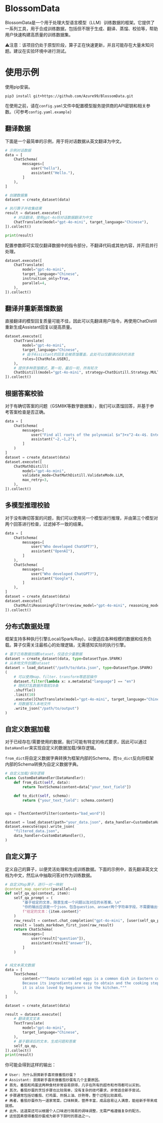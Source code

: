 # BlossomData

BlossomData是一个用于处理大型语言模型（LLM）训练数据的框架。它提供了一系列工具，用于合成训练数据，包括但不限于生成、翻译、蒸馏、校验等，帮助用户快速构建高质量的训练数据集。

⚠注意：该项目仍处于原型阶段，算子正在快速更新，并且可能存在大量未知问题。建议在实验环境中进行测试。

# 使用示例

使用pip安装。

```
pip3 install git+https://github.com/Azure99/BlossomData.git
```

在使用之前，请在`config.yaml`文件中配置模型服务提供商的API密钥和相关参数。（可参考`config.yaml.example`）

## 翻译数据

下面是一个最简单的示例，用于将对话数据从英文翻译为中文。

```python
# 示例对话数据
data = [
    ChatSchema(
        messages=[
            user("hello"),
            assistant("Hello."),
        ]
    ),
]

# 创建数据集
dataset = create_dataset(data)

# 执行算子并收集结果
result = dataset.execute([
    # 对话翻译，使用gpt-4o将对话数据翻译为中文
    ChatTranslate(model="gpt-4o-mini", target_language="Chinese"),
]).collect()

print(result)
```

配置参数即可实现仅翻译数据中的指令部分，不翻译代码或其他内容，并开启并行处理。

```python
dataset.execute([
    ChatTranslate(
        model="gpt-4o-mini",
        target_language="Chinese",
        instruction_only=True,
        parallel=4,
    ),
]).collect()
```

## 翻译并重新蒸馏数据

直接翻译的模型回复质量可能不佳，因此可以先翻译用户指令，再使用ChatDistill重新生成Assistant回复以提高质量。

```python
dataset.execute([
    ChatTranslate(
        model="gpt-4o-mini",
        target_language="Chinese",
        # 由于Assistant的回复会被蒸馏覆盖，此处可以仅翻译USER的消息
        roles=[ChatRole.USER],
    ),
    # 提供多种蒸馏模式，第一轮、最后一轮、所有轮次
    ChatDistill(model="gpt-4o-mini", strategy=ChatDistill.Strategy.MULTI_TURN),
]).collect()
```

## 根据答案校验

对于有确切答案的问题（GSM8K等数学数据集），我们可以蒸馏回答，并基于参考答案检查是否正确。

```python
data = [
    ChatSchema(
        messages=[
            user("Find all roots of the polynomial $x^3+x^2-4x-4$. Enter your answer as a list of numbers separated by commas."),
            assistant("−2,−1,2"),
        ]
    )
]
dataset = create_dataset(data)
dataset.execute([
    ChatMathDistill(
        model="gpt-4o-mini",
        validate_mode=ChatMathDistill.ValidateMode.LLM,
        max_retry=3,
    ),
]).collect()
```

## 多模型推理校验

对于没有确切答案的问题，我们可以使用另一个模型进行推理，并由第三个模型对两个回答进行检查，过滤掉不一致的结果。

```python
data = [
    ChatSchema(
        messages=[
            user("Who developed ChatGPT?"),
            assistant("OpenAI"),
        ]
    ),
    ChatSchema(
        messages=[
            user("Who developed ChatGPT?"),
            assistant("Google"),
        ]
    ),
]
dataset = create_dataset(data)
dataset.execute([
    ChatMultiReasoningFilter(review_model="gpt-4o-mini", reasoning_model="gpt-4o-mini"),
]).collect()
```

## 分布式数据处理

框架支持多种执行引擎(Local/Spark/Ray)，以便适应各种规模的数据和任务负载。算子仅需关注最核心的处理逻辑，无需感知实际的执行引擎。

```python
# 基于已有数据创建Dataset，仅适合少量数据
dataset = create_dataset(data, type=DatasetType.SPARK)
# 从本地文件创建Dataset
dataset = load_dataset("/path/to/data.json", type=DatasetType.SPARK)
(
    # 可以使用map、filter、transform等底层操作
    dataset.filter(lambda x: x.metadata["language"] == "en")
    # 随机打乱数据并取前10条
    .shuffle()
    .limit(10)
    .execute([ChatTranslate(model="gpt-4o-mini", target_language="Chinese")])
    # 将数据写入本地文件
    .write_json("/path/to/output")
)
```

## 自定义数据加载

对于已经存在/需要使用的数据，我们可能有特定的格式要求，因此可以通过`DataHandler`来实现自定义的数据加载/保存逻辑。

`from_dict`将自定义数据字典转换为框架内部的Schema，而`to_dict`反向将框架内部的Schema转换为自定义数据字典。

```python
# 自定义加载/保存逻辑
class CustomDataHandler(DataHandler):
    def from_dict(self, data):
        return TextSchema(content=data["your_text_field"])

    def to_dict(self, schema):
        return {"your_text_field": schema.content}


ops = [TextContentFilter(contents="bad_word")]

dataset = load_dataset(path="your_data.json", data_handler=CustomDataHandler())
dataset.execute(ops).write_json(
    "filtered_data.json",
    data_handler=CustomDataHandler(),
)
```

## 自定义算子

定义自己的算子，以便灵活处理和生成训练数据。下面的示例中，首先翻译英文文档为中文，然后从中抽取问答对作为训练数据。

```python
# 自定义Map算子，进行一对一映射
@context_map_operator(parallel=4)
def self_qa_op(context, item):
    self_qa_prompt = (
        "基于给定的文本，随意生成一个问题以及对应的长答案。\n"
        "你的输出应该是一个json，包含question、answer两个字符串字段，不需要输出任何其他的无关解释。\n"
        f"给定的文本：{item.content}"
    )
    raw_result = context.chat_completion("gpt-4o-mini", [user(self_qa_prompt)])
    result = loads_markdown_first_json(raw_result)
    return ChatSchema(
        messages=[
            user(result["question"]),
            assistant(result["answer"]),
        ]
    )


# 纯文本英文数据
data = [
    TextSchema(
        content="""Tomato scrambled eggs is a common dish in Eastern cuisine. 
        Because its ingredients are easy to obtain and the cooking steps are relatively simple, 
        it is also loved by beginners in the kitchen."""
    ),
]

dataset = create_dataset(data)

result = dataset.execute([
    # 翻译英文文本
    TextTranslate(
        model="gpt-4o-mini",
        target_language="Chinese",
    ),
    # 基于翻译后的文本，生成问题和答案
    self_qa_op,
]).collect()
print(result)
```

你可能会得到这样的输出：

```
# User: 为什么厨房新手喜欢做番茄炒蛋？
# Assistant: 厨房新手喜欢做番茄炒蛋有几个主要原因。
# 首先，番茄和鸡蛋这两种食材非常容易获得，几乎在所有的超市和市场都可以买到。
# 其次，番茄炒蛋的烹饪步骤也比较简单，没有复杂的技巧要求，非常适合新手尝试。
# 步骤通常包括切番茄、打鸡蛋、热锅上油、炒熟等，整个过程比较直观。
# 再者，番茄炒蛋作为一道家常菜，口味鲜美，营养丰富，成品容易让人满意，能给新手带来成就感。
# 此外，这道菜还可以根据个人口味进行简易的调味调整，无需严格遵循复杂的配方。
# 这些因素使得番茄炒蛋成为新手下厨时的首选之一。
```